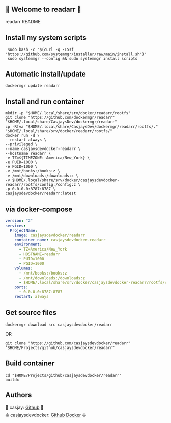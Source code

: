 ## 👋 Welcome to readarr 🚀  

readarr README  
  
  
## Install my system scripts  

```shell
 sudo bash -c "$(curl -q -LSsf "https://github.com/systemmgr/installer/raw/main/install.sh")"
 sudo systemmgr --config && sudo systemmgr install scripts  
```
  
## Automatic install/update  
  
```shell
dockermgr update readarr
```
  
## Install and run container
  
```shell
mkdir -p "$HOME/.local/share/srv/docker/readarr/rootfs"
git clone "https://github.com/dockermgr/readarr" "$HOME/.local/share/CasjaysDev/dockermgr/readarr"
cp -Rfva "$HOME/.local/share/CasjaysDev/dockermgr/readarr/rootfs/." "$HOME/.local/share/srv/docker/readarr/rootfs/"
docker run -d \
--restart always \
--privileged \
--name casjaysdevdocker-readarr \
--hostname readarr \
-e TZ=${TIMEZONE:-America/New_York} \
-e PUID=1000 \
-e PGID=1000 \
-v /mnt/books:/books:z \
-v /mnt/downloads:/downloads:z \
-v $HOME/.local/share/srv/docker/casjaysdevdocker-readarr/rootfs/config:/config:z \
-p 0.0.0.0:8787:8787 \
casjaysdevdocker/readarr:latest
```
  
## via docker-compose  
  
```yaml
version: "2"
services:
  ProjectName:
    image: casjaysdevdocker/readarr
    container_name: casjaysdevdocker-readarr
    environment:
      - TZ=America/New_York
      - HOSTNAME=readarr
      - PUID=1000
      - PGID=1000
    volumes:
      - /mnt/books:/books:z
      - /mnt/downloads:/downloads:z
      - $HOME/.local/share/srv/docker/casjaysdevdocker-readarr/rootfs/config:/config:z
    ports:
      - 0.0.0.0:8787:8787
    restart: always
```
  
## Get source files  
  
```shell
dockermgr download src casjaysdevdocker/readarr
```
  
OR
  
```shell
git clone "https://github.com/casjaysdevdocker/readarr" "$HOME/Projects/github/casjaysdevdocker/readarr"
```
  
## Build container  
  
```shell
cd "$HOME/Projects/github/casjaysdevdocker/readarr"
buildx 
```
  
## Authors  
  
🤖 casjay: [Github](https://github.com/casjay) 🤖  
⛵ casjaysdevdocker: [Github](https://github.com/casjaysdevdocker) [Docker](https://hub.docker.com/u/casjaysdevdocker) ⛵  
